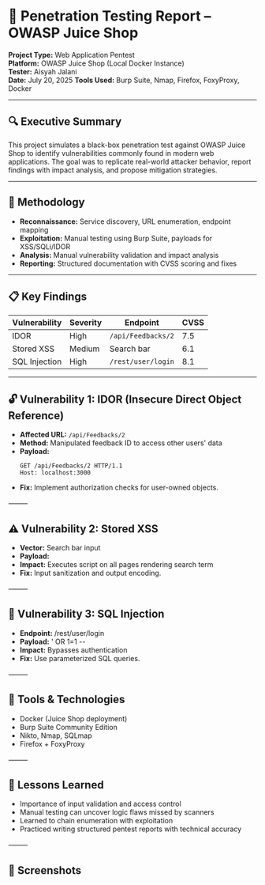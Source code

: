 # 🧪 Penetration Testing Report – OWASP Juice Shop

**Project Type:** Web Application Pentest  
**Platform:** OWASP Juice Shop (Local Docker Instance)  
**Tester:** Aisyah Jalani  
**Date:** July 20, 2025
**Tools Used:** Burp Suite, Nmap, Firefox, FoxyProxy, Docker

---

## 🔍 Executive Summary

This project simulates a black-box penetration test against OWASP Juice Shop to identify vulnerabilities commonly found in modern web applications. The goal was to replicate real-world attacker behavior, report findings with impact analysis, and propose mitigation strategies.

---

## 🧠 Methodology

- **Reconnaissance:** Service discovery, URL enumeration, endpoint mapping  
- **Exploitation:** Manual testing using Burp Suite, payloads for XSS/SQLi/IDOR  
- **Analysis:** Manual vulnerability validation and impact analysis  
- **Reporting:** Structured documentation with CVSS scoring and fixes

---

## 📋 Key Findings

| Vulnerability | Severity | Endpoint | CVSS |
|---------------|----------|----------|------|
| IDOR          | High     | `/api/Feedbacks/2` | 7.5 |
| Stored XSS    | Medium   | Search bar        | 6.1 |
| SQL Injection | High     | `/rest/user/login` | 8.1 |

---

## 🔓 Vulnerability 1: IDOR (Insecure Direct Object Reference)

- **Affected URL:** `/api/Feedbacks/2`  
- **Method:** Manipulated feedback ID to access other users' data  
- **Payload:**  
  ```http
  GET /api/Feedbacks/2 HTTP/1.1
  Host: localhost:3000
-	**Fix:** Implement authorization checks for user-owned objects.

⸻

## ⚠️ Vulnerability 2: Stored XSS
- **Vector:** Search bar input
- **Payload:** <script>alert("XSS")</script>
- **Impact:** Executes script on all pages rendering search term
- **Fix:** Input sanitization and output encoding.

⸻

## 🧨 Vulnerability 3: SQL Injection
- **Endpoint:** /rest/user/login
- **Payload:** ' OR 1=1 --
- **Impact:** Bypasses authentication
- **Fix:** Use parameterized SQL queries.

⸻

## 🧰 Tools & Technologies
- Docker (Juice Shop deployment)
- Burp Suite Community Edition
- Nikto, Nmap, SQLmap
- Firefox + FoxyProxy

⸻

## 📝 Lessons Learned
-	Importance of input validation and access control
-	Manual testing can uncover logic flaws missed by scanners
-	Learned to chain enumeration with exploitation
-	Practiced writing structured pentest reports with technical accuracy

⸻

## 📸 Screenshots



  
